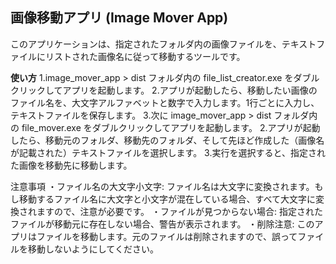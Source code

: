 
## 画像移動アプリ (Image Mover App)
このアプリケーションは、指定されたフォルダ内の画像ファイルを、テキストファイルにリストされた画像名に従って移動するツールです。

**使い方**
1.image_mover_app > dist フォルダ内の file_list_creator.exe をダブルクリックしてアプリを起動します。
2.アプリが起動したら、移動したい画像のファイル名を、大文字アルファベットと数字で入力します。1行ごとに入力し、テキストファイルを保存します。
3.次に image_mover_app > dist フォルダ内の file_mover.exe をダブルクリックしてアプリを起動します。
2.アプリが起動したら、移動元のフォルダ、移動先のフォルダ、そして先ほど作成した（画像名が記載された）テキストファイルを選択します。
3.実行を選択すると、指定された画像を移動先に移動します。

注意事項
・ファイル名の大文字小文字: ファイル名は大文字に変換されます。もし移動するファイル名に大文字と小文字が混在している場合、すべて大文字に変換されますので、注意が必要です。
・ファイルが見つからない場合: 指定されたファイルが移動元に存在しない場合、警告が表示されます。
・削除注意: このアプリはファイルを移動します。元のファイルは削除されますので、誤ってファイルを移動しないようにしてください。

